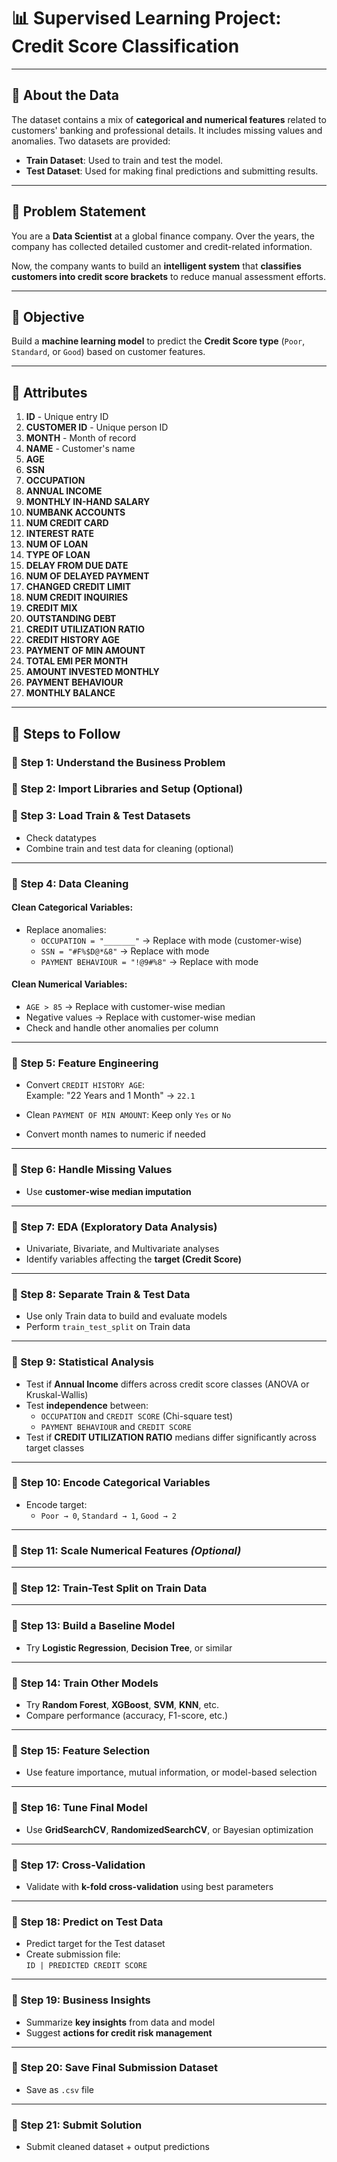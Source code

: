 # 📊 Supervised Learning Project: Credit Score Classification

---

## 📝 About the Data

The dataset contains a mix of **categorical and numerical features** related to customers' banking and professional details. It includes missing values and anomalies. Two datasets are provided:

- **Train Dataset**: Used to train and test the model.
- **Test Dataset**: Used for making final predictions and submitting results.

---

## 🧠 Problem Statement

You are a **Data Scientist** at a global finance company. Over the years, the company has collected detailed customer and credit-related information.

Now, the company wants to build an **intelligent system** that **classifies customers into credit score brackets** to reduce manual assessment efforts.

---

## 🎯 Objective

Build a **machine learning model** to predict the **Credit Score type** (`Poor`, `Standard`, or `Good`) based on customer features.

---

## 📁 Attributes

1. **ID** - Unique entry ID  
2. **CUSTOMER ID** - Unique person ID  
3. **MONTH** - Month of record  
4. **NAME** - Customer's name  
5. **AGE**  
6. **SSN**  
7. **OCCUPATION**  
8. **ANNUAL INCOME**  
9. **MONTHLY IN-HAND SALARY**  
10. **NUMBANK ACCOUNTS**  
11. **NUM CREDIT CARD**  
12. **INTEREST RATE**  
13. **NUM OF LOAN**  
14. **TYPE OF LOAN**  
15. **DELAY FROM DUE DATE**  
16. **NUM OF DELAYED PAYMENT**  
17. **CHANGED CREDIT LIMIT**  
18. **NUM CREDIT INQUIRIES**  
19. **CREDIT MIX**  
20. **OUTSTANDING DEBT**  
21. **CREDIT UTILIZATION RATIO**  
22. **CREDIT HISTORY AGE**  
23. **PAYMENT OF MIN AMOUNT**  
24. **TOTAL EMI PER MONTH**  
25. **AMOUNT INVESTED MONTHLY**  
26. **PAYMENT BEHAVIOUR**  
27. **MONTHLY BALANCE**

---

## 🧪 Steps to Follow

### 🔹 Step 1: Understand the Business Problem

### 🔹 Step 2: Import Libraries and Setup (Optional)

### 🔹 Step 3: Load Train & Test Datasets

- Check datatypes
- Combine train and test data for cleaning (optional)

---

### 🔹 Step 4: Data Cleaning

#### Clean Categorical Variables:
- Replace anomalies:
  - `OCCUPATION = "_______"` → Replace with mode (customer-wise)
  - `SSN = "#F%$D@*&8"` → Replace with mode
  - `PAYMENT BEHAVIOUR = "!@9#%8"` → Replace with mode

#### Clean Numerical Variables:
- `AGE > 85` → Replace with customer-wise median
- Negative values → Replace with customer-wise median
- Check and handle other anomalies per column

---

### 🔹 Step 5: Feature Engineering

- Convert `CREDIT HISTORY AGE`:  
  Example: "22 Years and 1 Month" → `22.1`

- Clean `PAYMENT OF MIN AMOUNT`: Keep only `Yes` or `No`

- Convert month names to numeric if needed

---

### 🔹 Step 6: Handle Missing Values

- Use **customer-wise median imputation**

---

### 🔹 Step 7: EDA (Exploratory Data Analysis)

- Univariate, Bivariate, and Multivariate analyses
- Identify variables affecting the **target (Credit Score)**

---

### 🔹 Step 8: Separate Train & Test Data

- Use only Train data to build and evaluate models
- Perform `train_test_split` on Train data

---

### 🔹 Step 9: Statistical Analysis

- Test if **Annual Income** differs across credit score classes (ANOVA or Kruskal-Wallis)
- Test **independence** between:
  - `OCCUPATION` and `CREDIT SCORE` (Chi-square test)
  - `PAYMENT BEHAVIOUR` and `CREDIT SCORE`
- Test if **CREDIT UTILIZATION RATIO** medians differ significantly across target classes

---

### 🔹 Step 10: Encode Categorical Variables

- Encode target:  
  - `Poor → 0`, `Standard → 1`, `Good → 2`

---

### 🔹 Step 11: Scale Numerical Features *(Optional)*

---

### 🔹 Step 12: Train-Test Split on Train Data

---

### 🔹 Step 13: Build a Baseline Model

- Try **Logistic Regression**, **Decision Tree**, or similar

---

### 🔹 Step 14: Train Other Models

- Try **Random Forest**, **XGBoost**, **SVM**, **KNN**, etc.
- Compare performance (accuracy, F1-score, etc.)

---

### 🔹 Step 15: Feature Selection

- Use feature importance, mutual information, or model-based selection

---

### 🔹 Step 16: Tune Final Model

- Use **GridSearchCV**, **RandomizedSearchCV**, or Bayesian optimization

---

### 🔹 Step 17: Cross-Validation

- Validate with **k-fold cross-validation** using best parameters

---

### 🔹 Step 18: Predict on Test Data

- Predict target for the Test dataset
- Create submission file:  
  `ID | PREDICTED CREDIT SCORE`

---

### 🔹 Step 19: Business Insights

- Summarize **key insights** from data and model
- Suggest **actions for credit risk management**

---

### 🔹 Step 20: Save Final Submission Dataset

- Save as `.csv` file

---

### 🔹 Step 21: Submit Solution

- Submit cleaned dataset + output predictions

